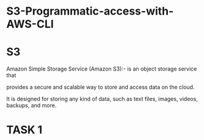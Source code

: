 # S3-Programmatic-access-with-AWS-CLI

# S3
Amazon Simple Storage Service (Amazon S3):- is an object storage service that

provides a secure and scalable way to store and access data on the cloud.

It is designed for storing any kind of data, such as text files, images, videos, backups, and more.


# TASK 1


